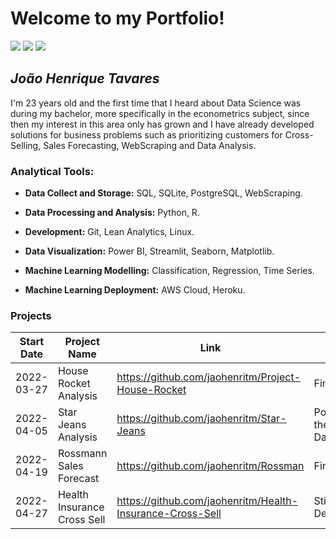 <h1>Welcome to my Portfolio!</h1>

<div> 
<a href="https://instagram.com/joaohenritm" target="_blank"><img src="https://img.shields.io/badge/-Instagram-%23E4405F?style=for-the-badge&logo=instagram&logoColor=white" target="_blank"></a>
<a href = "mailto:joaohenritm@gmail.com"><img src="https://img.shields.io/badge/-Gmail-%23333?style=for-the-badge&logo=gmail&logoColor=white" target="_blank"></a>
<a href="https://www.linkedin.com/in/joaohenritm" target="_blank"><img src="https://img.shields.io/badge/-LinkedIn-%230077B5?style=for-the-badge&logo=linkedin&logoColor=white" target="_blank"></a>
</div>
	
## ***João Henrique Tavares***
I'm 23 years old and the first time that I heard about Data Science was during my bachelor, more specifically in the econometrics subject, since then my interest in this area only has grown and I have already developed solutions for business problems such as prioritizing customers for Cross-Selling, Sales Forecasting, WebScraping and Data Analysis.

<h3>Analytical Tools:</h3>
	
- **Data Collect and Storage:** SQL, SQLite, PostgreSQL, WebScraping.
	
- **Data Processing and Analysis:** Python, R.
	
- **Development:** Git, Lean Analytics, Linux.
	
- **Data Visualization:** Power BI, Streamlit, Seaborn, Matplotlib.
	
- **Machine Learning Modelling:** Classification, Regression, Time Series.
	
- **Machine Learning Deployment:** AWS Cloud, Heroku.
	
### Projects

| Start Date | Project Name | Link | Status |
| ---------- | ------------ | ---- | -------- |
| 2022-03-27 | House Rocket Analysis | https://github.com/jaohenritm/Project-House-Rocket | Finished |
| 2022-04-05 | Star Jeans Analysis | https://github.com/jaohenritm/Star-Jeans | Populating the Database |
| 2022-04-19 | Rossmann Sales Forecast | https://github.com/jaohenritm/Rossman | Finished |
| 2022-04-27 | Health Insurance Cross Sell | https://github.com/jaohenritm/Health-Insurance-Cross-Sell | Still on Deployment | 

<!---
jaohenritm/jaohenritm is a ✨ special ✨ repository because its `README.md` (this file) appears on your GitHub profile.
You can click the Preview link to take a look at your changes.
--->
